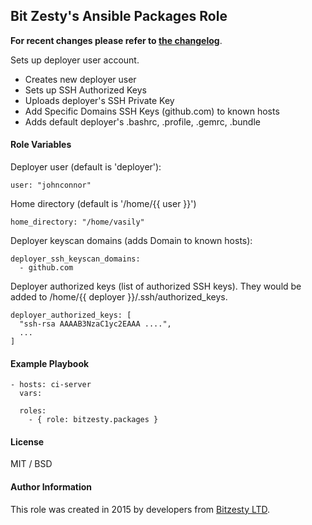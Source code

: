 ## Bit Zesty's Ansible Packages Role

**For recent changes please refer to [the changelog](https://github.com/bitzesty/ansible_deployer/blob/master/CHANGELOG.md)**.

Sets up deployer user account.

* Creates new deployer user
* Sets up SSH Authorized Keys
* Uploads deployer's SSH Private Key
* Add Specific Domains SSH Keys (github.com) to known hosts
* Adds default deployer's .bashrc, .profile, .gemrc, .bundle

#### Role Variables

Deployer user (default is 'deployer'):
```
user: "johnconnor"
```

Home directory (default is '/home/{{ user }}')
```
home_directory: "/home/vasily"
```

Deployer keyscan domains (adds Domain to known hosts):
```
deployer_ssh_keyscan_domains:
  - github.com
```

Deployer authorized keys (list of authorized SSH keys).
They would be added to /home/{{ deployer }}/.ssh/authorized_keys.
```
deployer_authorized_keys: [
  "ssh-rsa AAAAB3NzaC1yc2EAAA ....",
  ...
]
```

#### Example Playbook

```
- hosts: ci-server
  vars:

  roles:
    - { role: bitzesty.packages }
```

#### License

MIT / BSD

#### Author Information

This role was created in 2015 by developers from [Bitzesty LTD](https://github.com/bitzesty).
